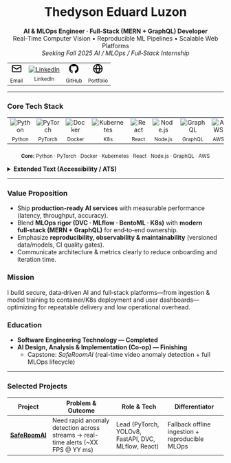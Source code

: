 <h1 align="center">Thedyson Eduard Luzon</h1>

<p align="center">
  <b>AI & MLOps Engineer · Full‑Stack (MERN + GraphQL) Developer</b><br>
  Real-Time Computer Vision • Reproducible ML Pipelines • Scalable Web Platforms<br>
  <i>Seeking Fall 2025 AI / MLOps / Full‑Stack Internship</i>
</p>

<!-- Contact / Social (single row with labels) -->
<table align="center">
  <tr>
    <td align="center">
      <a href="mailto:luzon.thedyson@gmail.com" title="Email">
        <img src="https://raw.githubusercontent.com/primer/octicons/main/icons/mail-16.svg" height="22" alt="Email"/>
      </a><br><sub>Email</sub>
    </td>
    <td align="center">
      <a href="https://www.linkedin.com/in/thedysonluzon/" title="LinkedIn">
        <img src="https://cdn.jsdelivr.net/gh/devicons/devicon/icons/linkedin/linkedin-original.svg" height="22" alt="LinkedIn"/>
      </a><br><sub>LinkedIn</sub>
    </td>
    <td align="center">
      <a href="https://github.com/ThedysonLuzon" title="GitHub">
        <img src="https://raw.githubusercontent.com/primer/octicons/main/icons/mark-github-16.svg" height="22" alt="GitHub"/>
      </a><br><sub>GitHub</sub>
    </td>
    <td align="center">
      <a href="https://thedysonluzon.github.io" title="Portfolio">
        <img src="https://raw.githubusercontent.com/primer/octicons/main/icons/globe-16.svg" height="22" alt="Portfolio"/>
      </a><br><sub>Portfolio</sub>
    </td>
  </tr>
</table>

<!-- Plain-text fallback (optional)
Email: luzon.thedyson@gmail.com | LinkedIn: /in/thedysonluzon | GitHub: @ThedysonLuzon | Portfolio: /
-->
---

### Core Tech Stack

<table align="center">
  <tr>
    <td align="center">
      <img src="https://cdn.jsdelivr.net/gh/devicons/devicon/icons/python/python-original.svg" height="36" alt="Python"/><br><sub>Python</sub>
    </td>
    <td align="center">
      <img src="https://cdn.jsdelivr.net/gh/devicons/devicon/icons/pytorch/pytorch-original.svg" height="36" alt="PyTorch"/><br><sub>PyTorch</sub>
    </td>
    <td align="center">
      <img src="https://cdn.jsdelivr.net/gh/devicons/devicon/icons/docker/docker-original.svg" height="36" alt="Docker"/><br><sub>Docker</sub>
    </td>
    <td align="center">
      <img src="https://cdn.jsdelivr.net/gh/devicons/devicon/icons/kubernetes/kubernetes-plain.svg" height="36" alt="Kubernetes"/><br><sub>K8s</sub>
    </td>
    <td align="center">
      <img src="https://cdn.jsdelivr.net/gh/devicons/devicon/icons/react/react-original.svg" height="36" alt="React"/><br><sub>React</sub>
    </td>
    <td align="center">
      <img src="https://cdn.jsdelivr.net/gh/devicons/devicon/icons/nodejs/nodejs-original.svg" height="36" alt="Node.js"/><br><sub>Node.js</sub>
    </td>
    <td align="center">
      <img src="https://cdn.jsdelivr.net/gh/devicons/devicon/icons/graphql/graphql-plain.svg" height="36" alt="GraphQL"/><br><sub>GraphQL</sub>
    </td>
    <td align="center">
      <img src="https://cdn.jsdelivr.net/npm/simple-icons@latest/icons/amazonaws.svg" height="36" alt="AWS"/><br><sub>AWS</sub>
    </td>
  </tr>
</table>

<p align="center"><sub><strong>Core:</strong> Python · PyTorch · Docker · Kubernetes · React · Node.js · GraphQL · AWS</sub></p>

<details>
<summary><b>Extended Text (Accessibility / ATS)</b></summary>

**Languages:** Python, TypeScript/JavaScript, SQL  
**AI / ML / CV / NLP:** PyTorch, YOLOv8, OpenCV, scikit‑learn, Transformers  
**MLOps & Infra:** DVC, MLflow, BentoML, Docker, Kubernetes, GitHub Actions  
**Full‑Stack:** React, Node.js, Express.js, GraphQL (Apollo, DataLoader), FastAPI gateways  
**Data & Storage:** PostgreSQL, MongoDB, AWS S3  
**Quality / Tooling:** Pytest, Jest, Ruff, ESLint, Prettier  
</details>

---

### Value Proposition
- Ship **production-ready AI services** with measurable performance (latency, throughput, accuracy).
- Blend **MLOps rigor (DVC · MLflow · BentoML · K8s)** with **modern full‑stack (MERN + GraphQL)** for end‑to‑end ownership.
- Emphasize **reproducibility, observability & maintainability** (versioned data/models, CI quality gates).
- Communicate architecture & metrics clearly to reduce onboarding and iteration time.

### Mission
I build secure, data‑driven AI and full‑stack platforms—from ingestion & model training to container/K8s deployment and user dashboards—optimizing for repeatable delivery and low operational overhead.

### Education
- **Software Engineering Technology — Completed**  
- **AI Design, Analysis & Implementation (Co‑op) — Finishing**  
  - Capstone: *SafeRoomAI* (real-time video anomaly detection + full MLOps lifecycle)

---

### Selected Projects
| Project | Problem & Outcome | Role & Tech | Differentiator |
|---------|------------------|-------------|----------------|
| **[SafeRoomAI](https://github.com/DC-Capstone1W25/SafeRoomAI)** | Need rapid anomaly detection across streams → real-time alerts (~XX FPS @ YY ms) | Lead (PyTorch, YOLOv8, FastAPI, DVC, MLflow, React) | Fallback offline ingestion + reproducible MLOps |
